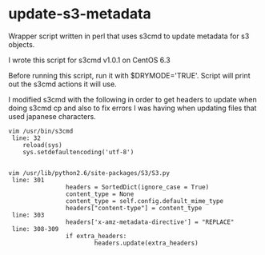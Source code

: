 update-s3-metadata
==================

Wrapper script written in perl that uses s3cmd to update metadata for s3 objects.

I wrote this script for s3cmd v1.0.1 on CentOS 6.3

Before running this script, run it with $DRYMODE='TRUE'. Script will print out the s3cmd actions it will use.

I modified s3cmd with the following in order to get headers to update when doing s3cmd cp and also to fix errors I was having when updating files that used japanese characters.


    vim /usr/bin/s3cmd
     line: 32
        reload(sys)
        sys.setdefaultencoding('utf-8')
        
        
    vim /usr/lib/python2.6/site-packages/S3/S3.py
     line: 301
                    headers = SortedDict(ignore_case = True)
                    content_type = None
                    content_type = self.config.default_mime_type
                    headers["content-type"] = content_type
     line: 303
                    headers['x-amz-metadata-directive'] = "REPLACE" 
     line: 308-309
                    if extra_headers:
                            headers.update(extra_headers)


